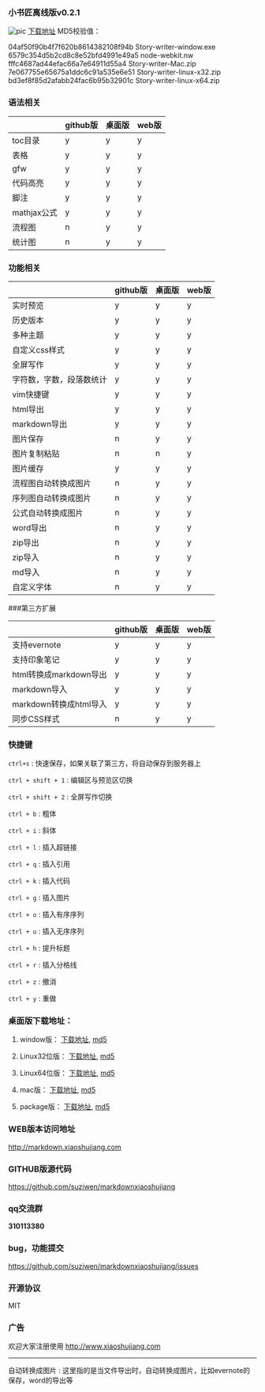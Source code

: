### 小书匠离线版v0.2.1
![pic](https://raw.githubusercontent.com/suziwen/markdownxiaoshujiang/master/snapshot.png)
[下载地址](http://pan.baidu.com/s/1hqDvFW4)
MD5校验值：

04af50f90b4f7f620b8614382108f94b Story-writer-window.exe 
6579c354d5b2cd8c8e52bfd4991e49a5 node-webkit.nw 
fffc4687ad44efac66a7e64911d55a4 Story-writer-Mac.zip 
7e067755e65675a1ddc6c91a535e6e51 Story-writer-linux-x32.zip 
bd3ef8f85d2afabb24fac6b95b32901c Story-writer-linux-x64.zip

### 语法相关
 &nbsp; | github版| 桌面版| web版
------------- | -------------| -------------| -------------
toc目录  | y| y| y
表格  | y| y| y
gfw  | y| y| y
代码高亮  | y| y| y
脚注  | y| y| y
mathjax公式  | y| y| y
流程图  | n| y| y
统计图  | n| y| y

### 功能相关
 &nbsp; | github版| 桌面版| web版
------------- | -------------| -------------| -------------
实时预览  | y| y| y
历史版本  | y| y| y
多种主题  | y| y| y
自定义css样式  | y| y| y
全屏写作  | y| y| y
字符数，字数，段落数统计  | y| y| y
vim快捷键  | y| y| y
html导出  | y| y| y
markdown导出  | y| y| y
图片保存  | n| y| y
图片复制粘贴  | n| n| y
图片缓存  | y| y| y
流程图自动转换成图片  | n| y| y
序列图自动转换成图片  | n| y| y
公式自动转换成图片  | n| y| y
word导出  | n| y| y
zip导出  | n| y| y
zip导入  | n| y| y
md导入  | n| y| y
自定义字体  | n| y| y

###第三方扩展

 &nbsp; | github版| 桌面版| web版
------------- | -------------| -------------| -------------
支持evernote  | y| y| y
支持印象笔记  | y| y| y
html转换成markdown导出  | y| y| y
markdown导入  | y| y| y
markdown转换成html导入  | y| y| y
同步CSS样式  | n| y| y


### 快捷键

`ctrl+s`
: 快速保存，如果关联了第三方，将自动保存到服务器上

`ctrl + shift + 1`
: 编辑区与预览区切换

`ctrl + shift + 2`
: 全屏写作切换

`ctrl + b`
: 粗体 

`ctrl + i`
: 斜体 

`ctrl + l`
: 插入超链接 

`ctrl + q`
: 插入引用 

`ctrl + k`
: 插入代码 

`ctrl + g`
: 插入图片 



`ctrl + o`
: 插入有序序列


`ctrl + u`
: 插入无序序列 


`ctrl + h`
: 提升标题 


`ctrl + r`
: 插入分格线 

`ctrl + z`
: 撤消 

`ctrl + y`
: 重做 

### 桌面版下载地址：

1. window版：
  [下载地址](http://markdown.xiaoshujiang.com/version/story-writer-v0.1.0/window/Story-writer-window.exe),
  [md5](http://markdown.xiaoshujiang.com/version/story-writer-v0.1.0/window/md5.txt)

2. Linux32位版：
  [下载地址](http://markdown.xiaoshujiang.com/version/story-writer-v0.1.0/linux-x32/Story-writer-linux-x32.zip),
  [md5](http://markdown.xiaoshujiang.com/version/story-writer-v0.1.0/linux-x32/md5.txt)

3. Linux64位版：
  [下载地址](http://markdown.xiaoshujiang.com/version/story-writer-v0.1.0/linux-x64/Story-writer-linux-x64.zip),
  [md5](http://markdown.xiaoshujiang.com/version/story-writer-v0.1.0/linux-x64/md5.txt)

4. mac版：
  [下载地址](http://markdown.xiaoshujiang.com/version/story-writer-v0.1.0/mac/story-writer-mac.zip),
  [md5](http://markdown.xiaoshujiang.com/version/story-writer-v0.1.0/mac/md5.txt)

5. package版：
  [下载地址](http://markdown.xiaoshujiang.com/version/story-writer-v0.1.0/package/node-webkit.nw),
  [md5](http://markdown.xiaoshujiang.com/version/story-writer-v0.1.0/package/md5.txt)


### WEB版本访问地址

http://markdown.xiaoshujiang.com

### GITHUB版源代码

https://github.com/suziwen/markdownxiaoshujiang

### qq交流群

**310113380**

### bug，功能提交

https://github.com/suziwen/markdownxiaoshujiang/issues

### 开源协议

MIT

### 广告

欢迎大家注册使用 http://www.xiaoshujiang.com


----

自动转换成图片
: 这里指的是当文件导出时，自动转换成图片，比如evernote的保存，word的导出等



